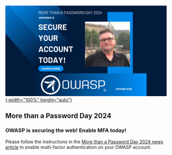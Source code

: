 [![More than a Password Day 2024](more_than_password_day.png){:width="100%" height="auto"}](/_posts/2024-11-12-more-than-a-password-day-2024)

## More than a Password Day 2024

### OWASP is securing the web! Enable MFA today!

Please follow the instructions in the [More than a Password Day 2024 news article](/_posts/2024-11-12-more-than-a-password-day-2024) to enable multi-factor authentication on your OWASP account.
